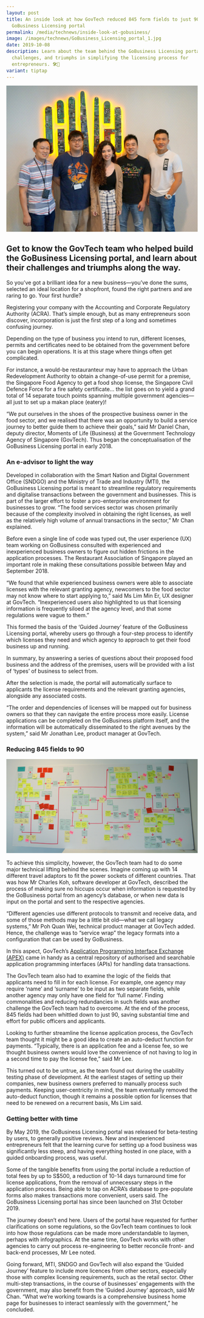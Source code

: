 ```yaml
---
layout: post
title: An inside look at how GovTech reduced 845 form fields to just 90 on the
  GoBusiness Licensing portal
permalink: /media/technews/inside-look-at-gobusiness/
image: /images/technews/GoBusiness_Licensing_portal_1.jpg
date: 2019-10-08
description: Learn about the team behind the GoBusiness Licensing portal, their
  challenges, and triumphs in simplifying the licensing process for
  entrepreneurs. 🛠️💼
variant: tiptap
---
```

![GoBiz development story](/images/technews/Gobiz-part1.jpg)

Get to know the GovTech team who helped build the GoBusiness Licensing portal, and learn about their challenges and triumphs along the way. 
---

So you’ve got a brilliant idea for a new business—you’ve done the sums, selected an ideal location for a shopfront, found the right partners and are raring to go. Your first hurdle? 

Registering your company with the Accounting and Corporate Regulatory Authority (ACRA). That’s simple enough, but as many entrepreneurs soon discover, incorporation is just the first step of a long and sometimes confusing journey.

Depending on the type of business you intend to run, different licenses, permits and certificates need to be obtained from the government before you can begin operations. It is at this stage where things often get complicated.

For instance, a would-be restauranteur may have to approach the Urban Redevelopment Authority to obtain a change-of-use permit for a premise, the Singapore Food Agency to get a food shop license, the Singapore Civil Defence Force for a fire safety certificate… the list goes on to yield a grand total of 14 separate touch points spanning multiple government agencies—all just to set up a makan place (eatery)! 

“We put ourselves in the shoes of the prospective business owner in the food sector, and we realised that there was an opportunity to build a service journey to better guide them to achieve their goals,” said Mr Daniel Chan, deputy director, Moments of Life (Business) at the Government Technology Agency of Singapore (GovTech). Thus began the conceptualisation of the GoBusiness Licensing portal in early 2018.

### **An e-advisor to light the way**

Developed in collaboration with the Smart Nation and Digital Government Office (SNDGO) and the Ministry of Trade and Industry (MTI), the GoBusiness Licensing portal is meant to streamline regulatory requirements and digitalise transactions between the government and businesses. This is part of the larger effort to foster a pro-enterprise environment for businesses to grow. “The food services sector was chosen primarily because of the complexity involved in obtaining the right licenses, as well as the relatively high volume of annual transactions in the sector,” Mr Chan explained. 

Before even a single line of code was typed out, the user experience (UX) team working on GoBusiness consulted with experienced and inexperienced business owners to figure out hidden frictions in the application processes. The Restaurant Association of Singapore played an important role in making these consultations possible between May and September 2018.

“We found that while experienced business owners were able to associate licenses with the relevant granting agency, newcomers to the food sector may not know where to start applying to,” said Ms Lim Min Er, UX designer at GovTech. “Inexperienced users also highlighted to us that licensing information is frequently siloed at the agency level, and that some regulations were vague to them.”

This formed the basis of the ‘Guided Journey’ feature of the GoBusiness Licensing portal, whereby users go through a four-step process to identify which licenses they need and which agency to approach to get their food business up and running.

In summary, by answering a series of questions about their proposed food business and the address of the premises, users will be provided with a list of ‘types’ of business to select from. 

After the selection is made, the portal will automatically surface to applicants the license requirements and the relevant granting agencies, alongside any associated costs.

“The order and dependencies of licenses will be mapped out for business owners so that they can navigate the entire process more easily. License applications can be completed on the GoBusiness platform itself, and the information will be automatically disseminated to the right avenues by the system,” said Mr Jonathan Lee, product manager at GovTech.

### **Reducing 845 fields to 90**

![GoBiz development story](/images/technews/gobiz-part2.jpg)

To achieve this simplicity, however, the GovTech team had to do some major technical lifting behind the scenes. Imagine coming up with 14 different travel adaptors to fit the power sockets of different countries. That was how Mr Charles Koh, software developer at GovTech, described the process of making sure no hiccups occur when information is requested by the GoBusiness portal from an agency’s database, or when new data is input on the portal and sent to the respective agencies. 

“Different agencies use different protocols to transmit and receive data, and some of those methods may be a little bit old—what we call legacy systems,” Mr Poh Quan Wei, technical product manager at GovTech added. Hence, the challenge was to “service wrap” the legacy formats into a configuration that can be used by GoBusiness. 

In this aspect, GovTech’s [Application Programming Interface Exchange (APEX)](https://www.tech.gov.sg/media/technews/getting-to-know-nectar-and-apex) came in handy as a central repository of authorised and searchable application programming interfaces (APIs) for handling data transactions.
	
The GovTech team also had to examine the logic of the fields that applicants need to fill in for each license. For example, one agency may require ‘name’ and ‘surname’ to be input as two separate fields, while another agency may only have one field for ‘full name’. Finding commonalities and reducing redundancies in such fields was another challenge the GovTech team had to overcome. At the end of the process, 845 fields had been whittled down to just 90, saving substantial time and effort for public officers and applicants. 

Looking to further streamline the license application process, the GovTech team thought it might be a good idea to create an auto-deduct function for payments. “Typically, there is an application fee and a license fee, so we thought business owners would love the convenience of not having to log in a second time to pay the license fee,” said Mr Lee.

This turned out to be untrue, as the team found out during the usability testing phase of development. At the earliest stages of setting up their companies, new business owners preferred to manually process such payments. Keeping user-centricity in mind, the team eventually removed the auto-deduct function, though it remains a possible option for licenses that need to be renewed on a recurrent basis, Ms Lim said.

### **Getting better with time**

By May 2019, the GoBusiness Licensing portal was released for beta-testing by users, to generally positive reviews. New and inexperienced entrepreneurs felt that the learning curve for setting up a food business was significantly less steep, and having everything hosted in one place, with a guided onboarding process, was useful.

Some of the tangible benefits from using the portal include a reduction of total fees by up to S$500, a reduction of 10-14 days turnaround time for license applications, from the removal of unnecessary steps in the application process. Being able to tap on ACRA’s database to pre-populate forms also makes transactions more convenient, users said. The GoBusiness Licensing portal has since been launched on 31st October 2019.

The journey doesn’t end here. Users of the portal have requested for further clarifications on some regulations, so the GovTech team continues to look into how those regulations can be made more understandable to laymen, perhaps with infographics. At the same time, GovTech works with other agencies to carry out process re-engineering to better reconcile front- and back-end processes, Mr Lee noted. 

Going forward, MTI, SNDGO and GovTech will also expand the ‘Guided Journey’ feature to include more licences from other sectors, especially those with complex licensing requirements, such as the retail sector. Other multi-step transactions, in the course of businesses’ engagements with the government, may also benefit from the ‘Guided Journey’ approach, said Mr Chan. “What we’re working towards is a comprehensive business home page for businesses to interact seamlessly with the government,” he concluded.